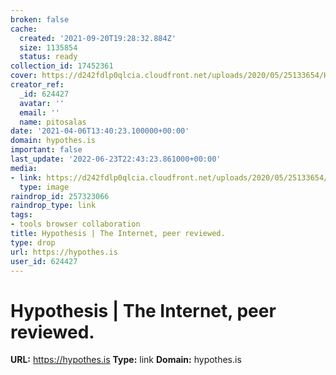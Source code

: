 ```yaml
---
broken: false
cache:
  created: '2021-09-20T19:28:32.884Z'
  size: 1135854
  status: ready
collection_id: 17452361
cover: https://d242fdlp0qlcia.cloudfront.net/uploads/2020/05/25133654/HypothesisFeaturedDefault.png
creator_ref:
  _id: 624427
  avatar: ''
  email: ''
  name: pitosalas
date: '2021-04-06T13:40:23.100000+00:00'
domain: hypothes.is
important: false
last_update: '2022-06-23T22:43:23.861000+00:00'
media:
- link: https://d242fdlp0qlcia.cloudfront.net/uploads/2020/05/25133654/HypothesisFeaturedDefault.png
  type: image
raindrop_id: 257323066
raindrop_type: link
tags:
- tools browser collaboration
title: Hypothesis | The Internet, peer reviewed.
type: drop
url: https://hypothes.is
user_id: 624427
---
```


# Hypothesis | The Internet, peer reviewed.

**URL:** https://hypothes.is
**Type:** link
**Domain:** hypothes.is
